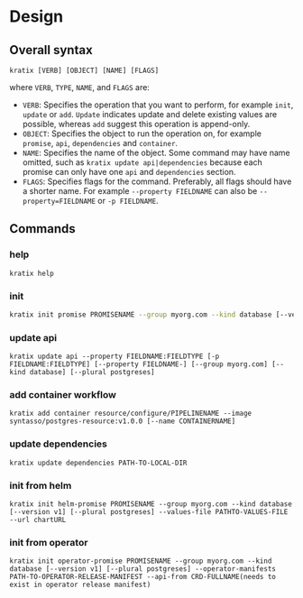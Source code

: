 # Design

## Overall syntax

```
kratix [VERB] [OBJECT] [NAME] [FLAGS]
```

where `VERB`, `TYPE`, `NAME`, and `FLAGS` are:

- `VERB`: Specifies the operation that you want to perform, for example `init`, `update` or `add`. `Update` indicates update and delete existing values are possible, whereas `add` suggest this operation is append-only.
- `OBJECT`: Specifies the object to run the operation on, for example `promise`, `api`, `dependencies` and `container`.
- `NAME`: Specifies the name of the object. Some command may have name omitted, such as `kratix update api|dependencies` because each promise can only have one `api` and `dependencies` section.
- `FLAGS`: Specifies flags for the command. Preferably, all flags should have a shorter name. For example `--property FIELDNAME` can also be `--property=FIELDNAME` or `-p FIELDNAME`.

## Commands

### help

```
kratix help
```

### init

```bash
kratix init promise PROMISENAME --group myorg.com --kind database [--version v1] [--plural postgreses] [--split]
```

### update api

```
kratix update api --property FIELDNAME:FIELDTYPE [-p FIELDNAME:FIELDTYPE] [--property FIELDNAME-] [--group myorg.com] [--kind database] [--plural postgreses]
```

### add container workflow

```
kratix add container resource/configure/PIPELINENAME --image syntasso/postgres-resource:v1.0.0 [--name CONTAINERNAME]
```

### update dependencies

```
kratix update dependencies PATH-TO-LOCAL-DIR
```

### init from helm

```
kratix init helm-promise PROMISENAME --group myorg.com --kind database [--version v1] [--plural postgreses] --values-file PATHTO-VALUES-FILE --url chartURL
```

### init from operator

```
kratix init operator-promise PROMISENAME --group myorg.com --kind database [--version v1] [--plural postgreses] --operator-manifests PATH-TO-OPERATOR-RELEASE-MANIFEST --api-from CRD-FULLNAME(needs to exist in operator release manifest)
```
